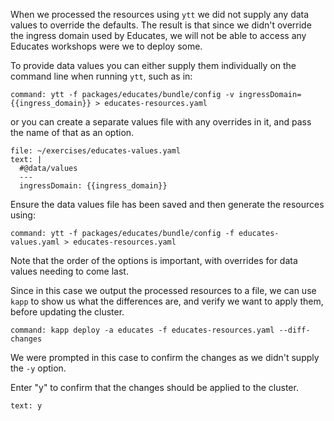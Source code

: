 When we processed the resources using ``ytt`` we did not supply any data
values to override the defaults. The result is that since we didn't override
the ingress domain used by Educates, we will not be able to access any
Educates workshops were we to deploy some.

To provide data values you can either supply them individually on the command
line when running ``ytt``, such as in:

```terminal:execute
command: ytt -f packages/educates/bundle/config -v ingressDomain={{ingress_domain}} > educates-resources.yaml
```

or you can create a separate values file with any overrides in it, and pass
the name of that as an option.

```editor:append-lines-to-file
file: ~/exercises/educates-values.yaml
text: |
  #@data/values
  ---
  ingressDomain: {{ingress_domain}}
```

Ensure the data values file has been saved and then generate the resources
using:

```terminal:execute
command: ytt -f packages/educates/bundle/config -f educates-values.yaml > educates-resources.yaml
```

Note that the order of the options is important, with overrides for data
values needing to come last.

Since in this case we output the processed resources to a file, we can use
``kapp`` to show us what the differences are, and verify we want to apply
them, before updating the cluster.

```terminal:execute
command: kapp deploy -a educates -f educates-resources.yaml --diff-changes
```

We were prompted in this case to confirm the changes as we didn't supply the
``-y`` option.

Enter "y" to confirm that the changes should be applied to the cluster.

```terminal:input
text: y
```
